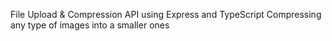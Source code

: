 File Upload & Compression API using Express and TypeScript
Compressing any type of images into a smaller ones
